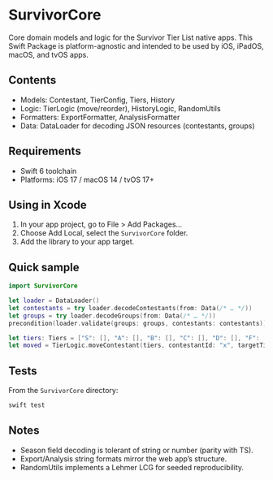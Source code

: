 # SurvivorCore

Core domain models and logic for the Survivor Tier List native apps. This Swift Package is platform-agnostic and intended to be used by iOS, iPadOS, macOS, and tvOS apps.

## Contents
- Models: Contestant, TierConfig, Tiers, History
- Logic: TierLogic (move/reorder), HistoryLogic, RandomUtils
- Formatters: ExportFormatter, AnalysisFormatter
- Data: DataLoader for decoding JSON resources (contestants, groups)

## Requirements
- Swift 6 toolchain
- Platforms: iOS 17 / macOS 14 / tvOS 17+

## Using in Xcode
1. In your app project, go to File > Add Packages…
2. Choose Add Local, select the `SurvivorCore` folder.
3. Add the library to your app target.

## Quick sample
```swift
import SurvivorCore

let loader = DataLoader()
let contestants = try loader.decodeContestants(from: Data(/* … */))
let groups = try loader.decodeGroups(from: Data(/* … */))
precondition(loader.validate(groups: groups, contestants: contestants))

let tiers: Tiers = ["S": [], "A": [], "B": [], "C": [], "D": [], "F": [], "unranked": [Contestant(id: "x", name: "X")]]
let moved = TierLogic.moveContestant(tiers, contestantId: "x", targetTierName: "S")
```

## Tests
From the `SurvivorCore` directory:

```sh
swift test
```

## Notes
- Season field decoding is tolerant of string or number (parity with TS).
- Export/Analysis string formats mirror the web app’s structure.
- RandomUtils implements a Lehmer LCG for seeded reproducibility.
